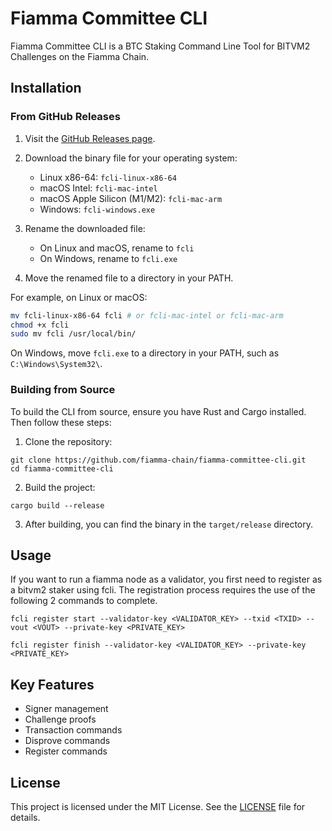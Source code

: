 # Fiamma Committee CLI

Fiamma Committee CLI is a BTC Staking Command Line Tool for BITVM2 Challenges on the Fiamma Chain.

## Installation

### From GitHub Releases

1. Visit the [GitHub Releases page](https://github.com/fiamma-chain/fiamma-committee-cli/releases).
2. Download the binary file for your operating system:
   - Linux x86-64: `fcli-linux-x86-64`
   - macOS Intel: `fcli-mac-intel`
   - macOS Apple Silicon (M1/M2): `fcli-mac-arm`
   - Windows: `fcli-windows.exe`

3. Rename the downloaded file:
   - On Linux and macOS, rename to `fcli`
   - On Windows, rename to `fcli.exe`

4. Move the renamed file to a directory in your PATH.

For example, on Linux or macOS:

```bash
mv fcli-linux-x86-64 fcli # or fcli-mac-intel or fcli-mac-arm   
chmod +x fcli
sudo mv fcli /usr/local/bin/
```


On Windows, move `fcli.exe` to a directory in your PATH, such as `C:\Windows\System32\`.

### Building from Source

To build the CLI from source, ensure you have Rust and Cargo installed. Then follow these steps:

1. Clone the repository:
```
git clone https://github.com/fiamma-chain/fiamma-committee-cli.git
cd fiamma-committee-cli
```

2. Build the project:
```
cargo build --release
```

3. After building, you can find the binary in the `target/release` directory.

## Usage

If you want to run a fiamma node as a validator, you first need to register as a bitvm2 staker using fcli. The registration process requires the use of the following 2 commands to complete.

```
fcli register start --validator-key <VALIDATOR_KEY> --txid <TXID> --vout <VOUT> --private-key <PRIVATE_KEY>
```

```
fcli register finish --validator-key <VALIDATOR_KEY> --private-key <PRIVATE_KEY>
```


## Key Features

- Signer management
- Challenge proofs
- Transaction commands
- Disprove commands
- Register commands



## License

This project is licensed under the MIT License. See the [LICENSE](LICENSE) file for details.
